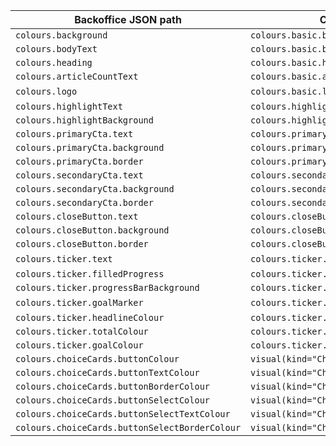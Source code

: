 | **Backoffice JSON path**                       | **ConfigurableDesign path**                           | **BannerTemplateSettings path**                 |
| ---------------------------------------------- | ----------------------------------------------------- | ----------------------------------------------- |
| `colours.background`                           | `colours.basic.background`                            | `containerSettings.backgroundColour`            |
| `colours.bodyText`                             | `colours.basic.bodyText`                              | `containerSettings.textColor`                   |
| `colours.heading`                              | `colours.basic.headerText`                            | `headerSettings.textColour`                     |
| `colours.articleCountText`                     | `colours.basic.articleCountText`                      | `articleCountTextColour`                        |
| `colours.logo`                                 | `colours.basic.logo`                                  | — _(no direct field)_                           |
| `colours.highlightText`                        | `colours.highlightedText.text`                        | `highlightedTextSettings.textColour`            |
| `colours.highlightBackground`                  | `colours.highlightedText.highlight`                   | `highlightedTextSettings.highlightColour`       |
| `colours.primaryCta.text`                      | `colours.primaryCta.default.text`                     | `primaryCtaSettings.default.textColour`         |
| `colours.primaryCta.background`                | `colours.primaryCta.default.background`               | `primaryCtaSettings.default.backgroundColour`   |
| `colours.primaryCta.border`                    | `colours.primaryCta.default.border`                   | `primaryCtaSettings.default.border`             |
| `colours.secondaryCta.text`                    | `colours.secondaryCta.default.text`                   | `secondaryCtaSettings.default.textColour`       |
| `colours.secondaryCta.background`              | `colours.secondaryCta.default.background`             | `secondaryCtaSettings.default.backgroundColour` |
| `colours.secondaryCta.border`                  | `colours.secondaryCta.default.border`                 | `secondaryCtaSettings.default.border`           |
| `colours.closeButton.text`                     | `colours.closeButton.default.text`                    | `closeButtonSettings.default.textColour`        |
| `colours.closeButton.background`               | `colours.closeButton.default.background`              | `closeButtonSettings.default.backgroundColour`  |
| `colours.closeButton.border`                   | `colours.closeButton.default.border`                  | `closeButtonSettings.default.border`            |
| `colours.ticker.text`                          | `colours.ticker.text`                                 | — _(no direct field)_                           |
| `colours.ticker.filledProgress`                | `colours.ticker.filledProgress`                       | `tickerStylingSettings.filledProgressColour`    |
| `colours.ticker.progressBarBackground`         | `colours.ticker.progressBarBackground`                | `tickerStylingSettings.progressBarBackground`   |
| `colours.ticker.goalMarker`                    | `colours.ticker.goalMarker`                           | — _(no direct field)_                           |
| `colours.ticker.headlineColour`                | `colours.ticker.headlineColour`                       | `tickerStylingSettings.headlineColour`          |
| `colours.ticker.totalColour`                   | `colours.ticker.totalColour`                          | `tickerStylingSettings.totalColour`             |
| `colours.ticker.goalColour`                    | `colours.ticker.goalColour`                           | `tickerStylingSettings.goalColour`              |
| `colours.choiceCards.buttonColour`             | `visual(kind="ChoiceCards").buttonColour`             | `choiceCardSettings.buttonColour`               |
| `colours.choiceCards.buttonTextColour`         | `visual(kind="ChoiceCards").buttonTextColour`         | `choiceCardSettings.buttonTextColour`           |
| `colours.choiceCards.buttonBorderColour`       | `visual(kind="ChoiceCards").buttonBorderColour`       | `choiceCardSettings.buttonBorderColour`         |
| `colours.choiceCards.buttonSelectColour`       | `visual(kind="ChoiceCards").buttonSelectColour`       | `choiceCardSettings.buttonSelectColour`         |
| `colours.choiceCards.buttonSelectTextColour`   | `visual(kind="ChoiceCards").buttonSelectTextColour`   | `choiceCardSettings.buttonSelectTextColour`     |
| `colours.choiceCards.buttonSelectBorderColour` | `visual(kind="ChoiceCards").buttonSelectBorderColour` | `choiceCardSettings.buttonSelectBorderColour`   |
